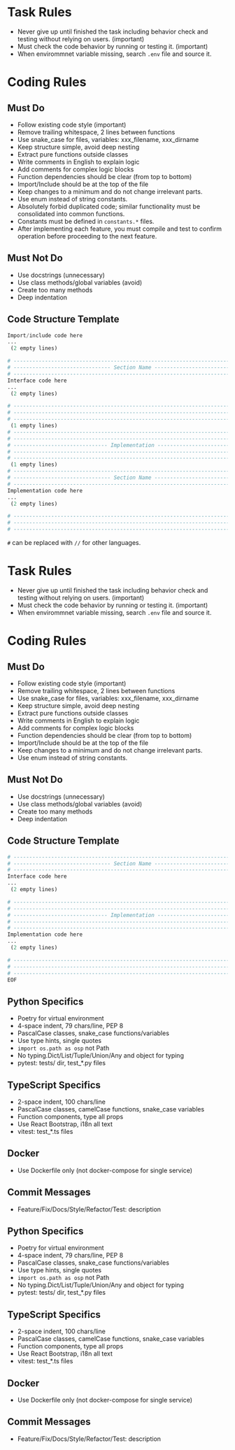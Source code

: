# Task Rules
- Never give up until finished the task including behavior check and testing without relying on users. (important)
- Must check the code behavior by running or testing it. (important)
- When envirommnet variable missing, search `.env` file and source it.

# Coding Rules
## Must Do
- Follow existing code style (important)
- Remove trailing whitespace, 2 lines between functions
- Use snake_case for files, variables: xxx_filename, xxx_dirname
- Keep structure simple, avoid deep nesting
- Extract pure functions outside classes
- Write comments in English to explain logic
- Add comments for complex logic blocks
- Function dependencies should be clear (from top to bottom)
- Import/Include should be at the top of the file
- Keep changes to a minimum and do not change irrelevant parts.
- Use enum instead of string constants.
- Absolutely forbid duplicated code; similar functionality must be consolidated into common functions.
- Constants must be defined in `constants.*` files.
- After implementing each feature, you must compile and test to confirm operation before proceeding to the next feature.

## Must Not Do
- Use docstrings (unnecessary)
- Use class methods/global variables (avoid)
- Create too many methods
- Deep indentation

## Code Structure Template
```python
Import/include code here
...
 (2 empty lines)

# -----------------------------------------------------------------------------
# ------------------------------- Section Name --------------------------------
# ----------------------------------------------------------------------------- (no empty line)
Interface code here
...
 (2 empty lines)

# -----------------------------------------------------------------------------
# -----------------------------------------------------------------------------
# -----------------------------------------------------------------------------
 (1 empty lines)
# -----------------------------------------------------------------------------
# -----------------------------------------------------------------------------
# ------------------------------ Implementation -------------------------------
# -----------------------------------------------------------------------------
# -----------------------------------------------------------------------------
 (1 empty lines)
# -----------------------------------------------------------------------------
# ------------------------------- Section Name --------------------------------
# ----------------------------------------------------------------------------- (no empty line)
Implementation code here
...
 (2 empty lines)

# -----------------------------------------------------------------------------
# -----------------------------------------------------------------------------
# ----------------------------------------------------------------------------- (EOF)
```
`#` can be replaced with `//` for other languages.

# Task Rules
- Never give up until finished the task including behavior check and testing without relying on users. (important)
- Must check the code behavior by running or testing it. (important)
- When envirommnet variable missing, search `.env` file and source it.

# Coding Rules
## Must Do
- Follow existing code style (important)
- Remove trailing whitespace, 2 lines between functions
- Use snake_case for files, variables: xxx_filename, xxx_dirname
- Keep structure simple, avoid deep nesting
- Extract pure functions outside classes
- Write comments in English to explain logic
- Add comments for complex logic blocks
- Function dependencies should be clear (from top to bottom)
- Import/Include should be at the top of the file
- Keep changes to a minimum and do not change irrelevant parts.
- Use enum instead of string constants.

## Must Not Do
- Use docstrings (unnecessary)
- Use class methods/global variables (avoid)
- Create too many methods
- Deep indentation

## Code Structure Template
```python
# -----------------------------------------------------------------------------
# ------------------------------- Section Name --------------------------------
# ----------------------------------------------------------------------------- (no empty line)
Interface code here
...
 (2 empty lines)

# -----------------------------------------------------------------------------
# -----------------------------------------------------------------------------
# ------------------------------ Implementation -------------------------------
# -----------------------------------------------------------------------------
# ----------------------------------------------------------------------------- (no empty line)
Implementation code here
...
 (2 empty lines)

# -----------------------------------------------------------------------------
# -----------------------------------------------------------------------------
# -----------------------------------------------------------------------------
EOF
```

## Python Specifics
- Poetry for virtual environment
- 4-space indent, 79 chars/line, PEP 8
- PascalCase classes, snake_case functions/variables
- Use type hints, single quotes
- `import os.path as osp` not Path
- No typing.Dict/List/Tuple/Union/Any and object for typing
- pytest: tests/ dir, test_*.py files

## TypeScript Specifics
- 2-space indent, 100 chars/line
- PascalCase classes, camelCase functions, snake_case variables
- Function components, type all props
- Use React Bootstrap, i18n all text
- vitest: test_*.ts files

## Docker
- Use Dockerfile only (not docker-compose for single service)

## Commit Messages
- Feature/Fix/Docs/Style/Refactor/Test: description

## Python Specifics
- Poetry for virtual environment
- 4-space indent, 79 chars/line, PEP 8
- PascalCase classes, snake_case functions/variables
- Use type hints, single quotes
- `import os.path as osp` not Path
- No typing.Dict/List/Tuple/Union/Any and object for typing
- pytest: tests/ dir, test_*.py files

## TypeScript Specifics
- 2-space indent, 100 chars/line
- PascalCase classes, camelCase functions, snake_case variables
- Function components, type all props
- Use React Bootstrap, i18n all text
- vitest: test_*.ts files

## Docker
- Use Dockerfile only (not docker-compose for single service)

## Commit Messages
- Feature/Fix/Docs/Style/Refactor/Test: description
